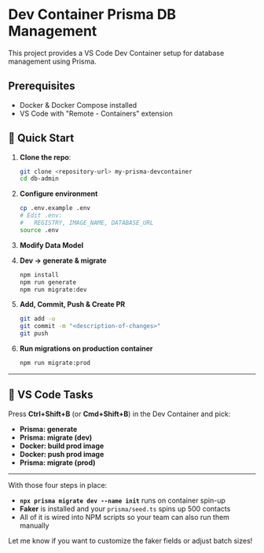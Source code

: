 # Dev Container Prisma DB Management

This project provides a VS Code Dev Container setup for database management using Prisma.

## Prerequisites

- Docker & Docker Compose installed
- VS Code with "Remote - Containers" extension


## 🚀 Quick Start

1. **Clone the repo**:
   ```bash
   git clone <repository-url> my-prisma-devcontainer
   cd db-admin
   ```


2.  **Configure environment**  
    ```bash
    cp .env.example .env
    # Edit .env:
    #   REGISTRY, IMAGE_NAME, DATABASE_URL
    source .env
    ```

3.  **Modify Data Model**  

4.  **Dev → generate & migrate**  
    ```bash
    npm install
    npm run generate
    npm run migrate:dev
    ```

5.  **Add, Commit, Push & Create PR**
    ```bash
    git add -u
    git commit -m "<description-of-changes>"
    git push
    ```

6.  **Run migrations on production container**  
    ```bash
    npm run migrate:prod
    ```

---

## 🎯 VS Code Tasks

Press **Ctrl+Shift+B** (or **Cmd+Shift+B**) in the Dev Container and pick:

- **Prisma: generate**  
- **Prisma: migrate (dev)**
- **Docker: build prod image**
- **Docker: push prod image**
- **Prisma: migrate (prod)**

---

With those four steps in place:

- **`npx prisma migrate dev --name init`** runs on container spin-up  
- **Faker** is installed and your `prisma/seed.ts` spins up 500 contacts  
- All of it is wired into NPM scripts so your team can also run them manually  

Let me know if you want to customize the faker fields or adjust batch sizes!